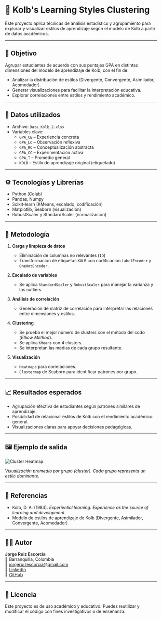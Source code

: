 # 🧠 Kolb's Learning Styles Clustering

Este proyecto aplica técnicas de análisis estadístico y agrupamiento para explorar y visualizar estilos de aprendizaje según el modelo de Kolb a partir de datos académicos.

---

## 🎯 Objetivo

Agrupar estudiantes de acuerdo con sus puntajes GPA en distintas dimensiones del modelo de aprendizaje de Kolb, con el fin de:

- Analizar la distribución de estilos (Divergente, Convergente, Asimilador, Acomodador).
- Generar visualizaciones para facilitar la interpretación educativa.
- Explorar correlaciones entre estilos y rendimiento académico.

---

## 📂 Datos utilizados

- Archivo: `Data_Kolb_2.xlsx`
- Variables clave:
  - `GPA_CE` – Experiencia concreta
  - `GPA_LC` – Observación reflexiva
  - `GPA_RC` – Conceptualización abstracta
  - `GPA_CC` – Experimentación activa
  - `GPA_T` – Promedio general
  - `KOLB` – Estilo de aprendizaje original (etiquetado)

---

## ⚙️ Tecnologías y Librerías

- Python (Colab)
- Pandas, Numpy
- Scikit-learn (KMeans, escalado, codificación)
- Matplotlib, Seaborn (visualización)
- RobustScaler y StandardScaler (normalización)

---

## 🔬 Metodología

1. **Carga y limpieza de datos**
   - Eliminación de columnas no relevantes (`ID`)
   - Transformación de etiquetas `KOLB` con codificación `LabelEncoder` y `OneHotEncoder`.

2. **Escalado de variables**
   - Se aplica `StandardScaler` y `RobustScaler` para manejar la varianza y los outliers.

3. **Análisis de correlación**
   - Generación de matriz de correlación para interpretar las relaciones entre dimensiones y estilos.

4. **Clustering**
   - Se prueba el mejor número de clusters con el método del codo (*Elbow Method*).
   - Se aplica `KMeans` con 4 clusters.
   - Se interpretan las medias de cada grupo resultante.

5. **Visualización**
   - `Heatmaps` para correlaciones.
   - `Clustermap` de Seaborn para identificar patrones por grupo.

---

## 📈 Resultados esperados

- Agrupación efectiva de estudiantes según patrones similares de aprendizaje.
- Posibilidad de relacionar estilos de Kolb con el rendimiento académico general.
- Visualizaciones claras para apoyar decisiones pedagógicas.

---

## 🖼️ Ejemplo de salida

![Cluster Heatmap](img/kolb_clusters.png)

*Visualización promedio por grupo (cluster). Cada grupo representa un estilo dominante.*

---



## 📘 Referencias

- Kolb, D. A. (1984). *Experiential learning: Experience as the source of learning and development.*
- Modelo de estilos de aprendizaje de Kolb (Divergente, Asimilador, Convergente, Acomodador)

---

## 👨‍💻 Autor

**Jorge Ruiz Escorcia**  
📍 Barranquilla, Colombia  
📧 jorgeruizescorcia@gmail.com  
🔗 [LinkedIn](https://www.linkedin.com/in/jorge-ruiz-escorcia/)  
🔗 [GitHub](https://github.com/JorgeRuizEscorcia)

---

## 📄 Licencia

Este proyecto es de uso académico y educativo. Puedes reutilizar y modificar el código con fines investigativos o de enseñanza.
